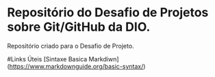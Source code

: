 # Repositório do Desafio de Projetos sobre Git/GitHub da DIO.
Repositório criado para o Desafio de Projeto.

#Links Úteis
[Sintaxe Basica Markdiwn] (https://www.markdownguide.org/basic-syntax/)
